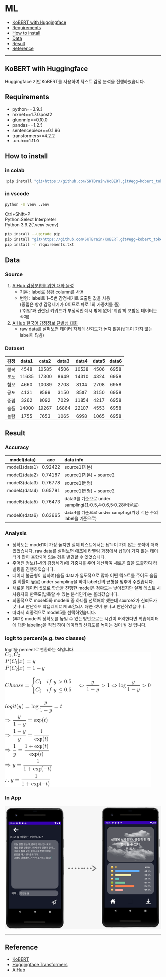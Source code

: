 # ML

<!-- code_chunk_output -->

- [KoBERT with Huggingface](#kobert-with-huggingface)
- [Requirements](#requirements)
- [How to install](#how-to-install)
- [Data](#data)
- [Result](#result)
- [Reference](#reference)

<!-- /code_chunk_output -->

---

## KoBERT with Huggingface

Huggingface 기반 KoBERT를 사용하여 텍스트 감정 분석을 진행하였습니다.

## Requirements

- python==3.9.2
- mxnet==1.7.0.post2
- gluonnlp==0.10.0
- pandas==1.2.5
- sentencepiece==0.1.96
- transformers==4.2.2
- torch==1.11.0

## How to install

### in colab

```python
!pip install "git+https://github.com/SKTBrain/KoBERT.git#egg=kobert_tokenizer&subdirectory=kobert_hf"
```

### in vscode

```sh
python -m venv .venv
```

Ctrl+Shift+P</br>
Python:Select Interpreter</br>
Python 3.9.2('.venv':venv)

```sh
pip install --upgrade pip
pip install "git+https://github.com/SKTBrain/KoBERT.git#egg=kobert_tokenizer&subdirectory=kobert_hf"
pip install -r requirements.txt
```

## Data

### Source

1. [AIHub 감정분류를 위한 대화 음성](https://aihub.or.kr/opendata/keti-data/recognition-laguage/KETI-02-002)
   - 기본 : label로 상황 column를 사용
   - 변형 : label로 1~5번 감정세기로 도출된 값을 사용</br>
     (중립은 항상 감정세기가 0이므로 따로 1의 가중치를 줌)</br>
     ('취업'과 관련된 키워드가 부정적인 예시 밖에 없어 '취업'이 포함된 데이터는 삭제)
2. [AIHub 한국어 감정정보 단발성 대화](https://aihub.or.kr/opendata/keti-data/recognition-laguage/KETI-02-009)
   - raw data를 살펴보면 데이터 자체의 신뢰도가 높지 않음(납득이 가지 않는 label이 많음)

### Dataset

| 감정 | data1 | data2 | data3 | data4 | data5 | data6 |
| :--: | :---: | :---: | :---: | :---: | :---: | :---: |
| 행복 | 4548  | 10585 | 4506  | 10538 | 4506  | 6958  |
| 분노 | 11635 | 17300 | 8649  | 14310 | 4324  | 6958  |
| 혐오 | 4660  | 10089 | 2708  | 8134  | 2708  | 6958  |
| 공포 | 4131  | 9599  | 3150  | 8587  | 3150  | 6958  |
| 중립 | 3262  | 8092  | 7029  | 11854 | 4217  | 6958  |
| 슬픔 | 14000 | 19267 | 16864 | 22107 | 4553  | 6958  |
| 놀람 | 1755  | 7653  | 1065  | 6958  | 1065  | 6958  |

## Result

### Accuracy

|  model(data)  |   acc   | data info                                                        |
| :-----------: | :-----: | :--------------------------------------------------------------- |
| model1(data1) | 0.92422 | source1(기본)                                                    |
| model2(data2) | 0.74187 | source1(기본) + source2                                          |
| model3(data3) | 0.76778 | source1(변형)                                                    |
| model4(data4) | 0.65791 | source1(변형) + source2                                          |
| model5(data5) | 0.76473 | data3를 기준으로 under sampling({1:0.5,4:0.6,5:0.28}비율로)      |
| model6(data6) | 0.63665 | data4를 기준으로 under sampling(가장 적은 수의 label을 기준으로) |

### Analysis

- 정확도는 model1이 가장 높지만 실제 테스트에서는 납득이 가지 않는 분석이 더러 있었습니다. raw data를 살펴보면 애초에 라벨링 과정에서 납득이 가지 않는 데이터가 많이 포함되어 있는 것을 발견할 수 있었습니다.
- 주어진 정보(1~5의 감정세기)에 가중치를 주어 계산하여 새로운 값을 도출하여 라벨링을 진행하였습니다.
- 데이터 불균형이 심하여(슬픔 data가 압도적으로 많아 어떤 텍스트를 주어도 슬픔일 확률이 높음) under sampling을 하여 label간의 균형을 맞추어 주었습니다.
- 새로운 데이터 셋으로 학습을 진행한 model은 정확도는 낮아졌지만 실제 테스트 시 사용자의 만족도(납득할 수 있는 분석인가)는 올라갔습니다.
- 최종적으로 model5와 model6 중 하나를 선택해야 했는데 source2가 신뢰도가 낮다고 판단하여 학습데이터에 포함되지 않는 것이 좋다고 판단하였습니다.
- 따라서 최종적으로 model5를 선택하였습니다.
- (추가) model의 정확도를 높일 수 있는 방안으로는 시간이 허락한다면 학습데이터에 대한 labeling을 직접 하여 데이터의 신뢰도를 높이는 것이 될 것 입니다.

### logit to percent(e.g. two classes)

logit을 percent로 변환하는 식입니다. </br>
![In App](./logit_percent.png)

### In App

![In App](./in_app.png)

---

## Reference

- [KoBERT](https://github.com/SKTBrain/KoBERT)
- [Huggingface Transformers](https://github.com/huggingface/transformers)
- [AIHub](https://aihub.or.kr)
